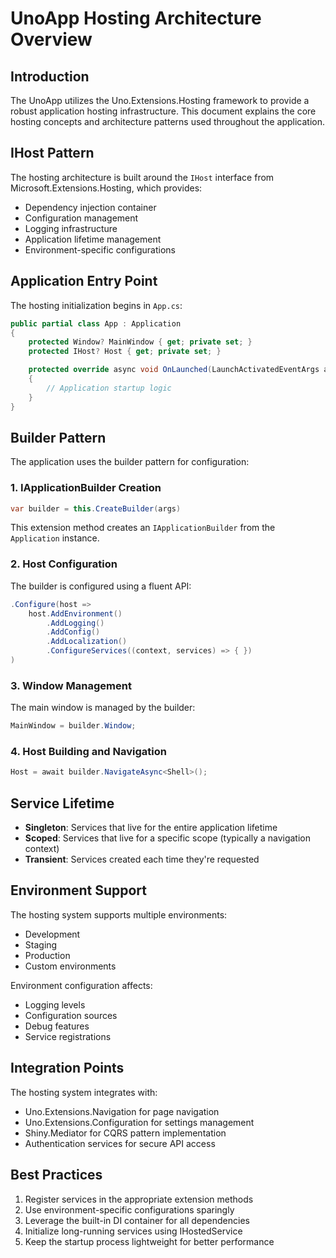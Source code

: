 # UnoApp Hosting Architecture Overview

## Introduction
The UnoApp utilizes the Uno.Extensions.Hosting framework to provide a robust application hosting infrastructure. This document explains the core hosting concepts and architecture patterns used throughout the application.

## IHost Pattern
The hosting architecture is built around the `IHost` interface from Microsoft.Extensions.Hosting, which provides:
- Dependency injection container
- Configuration management
- Logging infrastructure
- Application lifetime management
- Environment-specific configurations

## Application Entry Point
The hosting initialization begins in `App.cs`:

```csharp
public partial class App : Application
{
    protected Window? MainWindow { get; private set; }
    protected IHost? Host { get; private set; }

    protected override async void OnLaunched(LaunchActivatedEventArgs args)
    {
        // Application startup logic
    }
}
```

## Builder Pattern
The application uses the builder pattern for configuration:

### 1. IApplicationBuilder Creation
```csharp
var builder = this.CreateBuilder(args)
```
This extension method creates an `IApplicationBuilder` from the `Application` instance.

### 2. Host Configuration
The builder is configured using a fluent API:
```csharp
.Configure(host =>
    host.AddEnvironment()
        .AddLogging()
        .AddConfig()
        .AddLocalization()
        .ConfigureServices((context, services) => { })
)
```

### 3. Window Management
The main window is managed by the builder:
```csharp
MainWindow = builder.Window;
```

### 4. Host Building and Navigation
```csharp
Host = await builder.NavigateAsync<Shell>();
```

## Service Lifetime
- **Singleton**: Services that live for the entire application lifetime
- **Scoped**: Services that live for a specific scope (typically a navigation context)
- **Transient**: Services created each time they're requested

## Environment Support
The hosting system supports multiple environments:
- Development
- Staging
- Production
- Custom environments

Environment configuration affects:
- Logging levels
- Configuration sources
- Debug features
- Service registrations

## Integration Points
The hosting system integrates with:
- Uno.Extensions.Navigation for page navigation
- Uno.Extensions.Configuration for settings management
- Shiny.Mediator for CQRS pattern implementation
- Authentication services for secure API access

## Best Practices
1. Register services in the appropriate extension methods
2. Use environment-specific configurations sparingly
3. Leverage the built-in DI container for all dependencies
4. Initialize long-running services using IHostedService
5. Keep the startup process lightweight for better performance